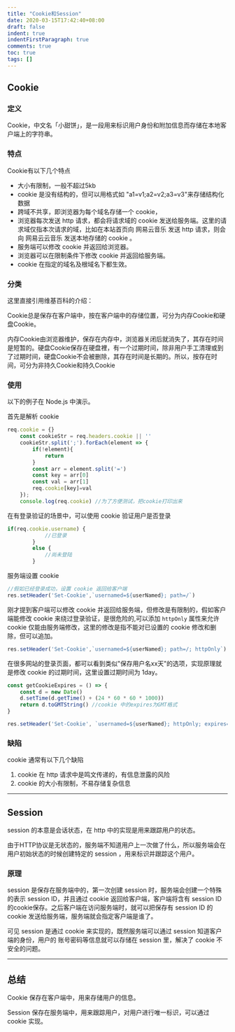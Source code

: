 ```yaml
---
title: "Cookie和Session"
date: 2020-03-15T17:42:40+08:00
draft: false
indent: true
indentFirstParagraph: true
comments: true
toc: true
tags: []
---
```


## Cookie

### 定义

Cookie，中文名「小甜饼」，是一段用来标识用户身份和附加信息而存储在本地客户端上的字符串。

### 特点

Cookie有以下几个特点

- 大小有限制，一般不超过5kb
- cookie 是没有结构的，但可以用格式如 "a1=v1;a2=v2;a3=v3"来存储结构化数据
- 跨域不共享，即浏览器为每个域名存储一个 cookie，
- 浏览器每次发送 http 请求，都会将请求域的 cookie 发送给服务端。这里的请求域仅指本次请求的域，比如在本站首页向 网易云音乐 发送 http 请求，则会向 网易云云音乐 发送本地存储的 cookie 。
- 服务端可以修改 cookie 并返回给浏览器。
- 浏览器可以在限制条件下修改 cookie 并返回给服务端。
- cookie 在指定的域名及根域名下都生效。

### 分类

这里直接引用维基百科的介绍：

Cookie总是保存在客户端中，按在客户端中的存储位置，可分为内存Cookie和硬盘Cookie。

内存Cookie由浏览器维护，保存在内存中，浏览器关闭后就消失了，其存在时间是短暂的。硬盘Cookie保存在硬盘裡，有一个过期时间，除非用户手工清理或到了过期时间，硬盘Cookie不会被删除，其存在时间是长期的。所以，按存在时间，可分为非持久Cookie和持久Cookie

### 使用

以下的例子在 Node.js 中演示。

首先是解析 cookie

```javascript
req.cookie = {}
    const cookieStr = req.headers.cookie || ''
    cookieStr.split(';').forEach(element => {
        if(!element){
            return
        }
        const arr = element.split('=')
        const key = arr[0]
        const val = arr[1]
        req.cookie[key]=val
    });
    console.log(req.cookie) //为了方便测试，把cookie打印出来
```

在有登录验证的场景中，可以使用 cookie 验证用户是否登录

```javascript
if(req.cookie.username) {
            //已登录
        }
        else {
            //尚未登陆
        }
```

服务端设置 cookie

```javascript
//假如已经登录成功，设置 cookie 返回给客户端
res.setHeader('Set-Cookie',`usernamed=${userNamed}; path=/`)
```



刚才提到客户端可以修改 cookie 并返回给服务端，但修改是有限制的，假如客户端能修改 cookie 来绕过登录验证，是很危险的,可以添加 `httpOnly` 属性来允许 cookie 仅能由服务端修改，这里的修改是指不能对已设置的 cookie 修改和删除，但可以追加。

```javascript
res.setHeader('Set-Cookie',`usernamed=${userNamed}; path=/; httpOnly`)
```



在很多网站的登录页面，都可以看到类似"保存用户名xx天"的选项，实现原理就是修改 cookie 的过期时间，这里设置过期时间为 1day。

```javascript
const getCookieExpires = () => {
    const d = new Date()
    d.setTime(d.getTime() + (24 * 60 * 60 * 1000))
    return d.toGMTString() //cookie 中的expires为GMT格式
}

res.setHeader('Set-Cookie', `usernamed=${userNamed}; httpOnly; expires=${getCookieExpires()}`)

```

### 缺陷

cookie 通常有以下几个缺陷

1. cookie 在 http 请求中是鸣文传递的，有信息泄露的风险
2. cookie 的大小有限制，不易存储复杂信息



------



## Session

session 的本意是会话状态，在 http 中的实现是用来跟踪用户的状态。

由于HTTP协议是无状态的，服务端不知道用户上一次做了什么，所以服务端会在用户初始状态的时候创建特定的 session ，用来标识并跟踪这个用户。

### 原理

session 是保存在服务端中的，第一次创建 session 时，服务端会创建一个特殊的表示 session ID，并且通过 cookie 返回给客户端，客户端将含有 session ID 的cookie保存。之后客户端在访问服务端时，就可以把保存有 session ID 的 cookie 发送给服务端，服务端就会指定客户端是谁了。

可见 session 是通过 cookie 来实现的，既然服务端可以通过 session 知道客户端的身份，用户的 账号密码等信息就可以存储在 session 里，解决了 cookie 不安全的问题。



------



## 总结

Cookie 保存在客户端中，用来存储用户的信息。

Session 保存在服务端中，用来跟踪用户，对用户进行唯一标识，可以通过 cookie 实现。

